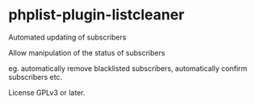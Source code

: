 # phplist-plugin-listcleaner
Automated updating of subscribers

Allow manipulation of the status of subscribers

eg. automatically remove blacklisted subscribers, automatically confirm subscribers etc.


License GPLv3 or later.


